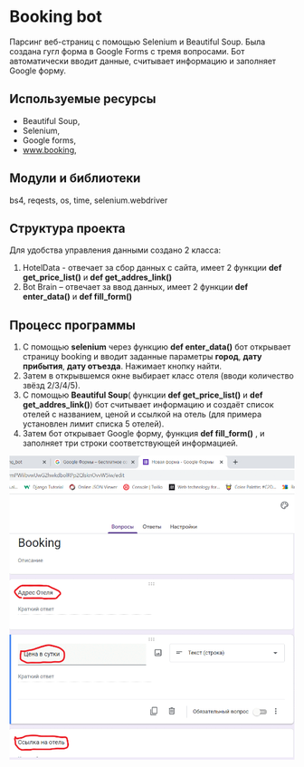# Booking bot
Парсинг веб-страниц с помощью Selenium и Beautiful Soup.
Была создана гугл форма в Google Forms с тремя вопросами. Бот автоматически вводит данные, считывает информацию и заполняет Google форму.
## Используемые ресурсы
-	Beautiful Soup, 
-	Selenium, 
-	Google forms,
-	www.booking, 
## Модули и библиотеки 
bs4, reqests, os, time, selenium.webdriver

## Структура проекта
Для удобства  управления данными создано 2 класса:
1.	HotelData - отвечает за сбор данных с сайта, имеет 2 функции **def get_price_list()** и **def get_addres_link()**
2.	Bot Brain – отвечает за ввод данных, имеет 2 функции **def enter_data()**   и  **def fill_form()**

## Процесс программы
1.	С помощью **selenium**  через функцию **def enter_data()**  бот открывает страницу booking и вводит заданные параметры **город**, **дату прибытия**, **дату отъезда**. Нажимает кнопку найти. 
2.	Затем в открывшемся окне выбирает класс отеля (вводи количество звёзд 2/3/4/5).
3.	 С помощью **Beautiful Soup**( функции **def get_price_list()** и **def get_addres_link()**) бот считывает информацию и создаёт список отелей с названием, ценой и ссылкой на отель (для примера установлен лимит списка 5 отелей).  
4.	Затем бот открывает Google форму, функция **def fill_form()** ,  и заполняет три строки соответствующей информацией.
<img src="https://github.com/Aleshichev/booking_bot/blob/main/booking_bot.gif" width="600">




